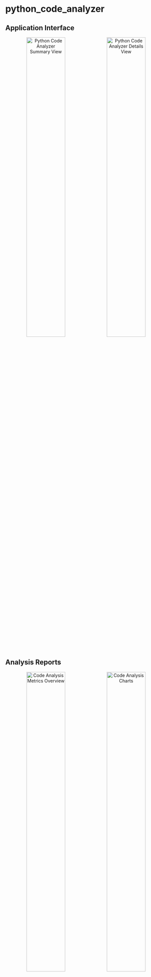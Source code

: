# python_code_analyzer

## Application Interface
<p align="center">
  <img src="https://github.com/user-attachments/assets/14b5f74c-4b0e-4547-aaca-86570ebf9660" width="49%" alt="Python Code Analyzer Summary View">
  <img src="https://github.com/user-attachments/assets/583412c4-f0b3-4015-8d0a-50ec9e78575c" width="49%" alt="Python Code Analyzer Details View">
</p>

## Analysis Reports
<p align="center">
  <img src="https://github.com/user-attachments/assets/6c1c04f7-985e-4e49-84b8-79ce8f194e83" width="49%" alt="Code Analysis Metrics Overview">
  <img src="https://github.com/user-attachments/assets/f59b877d-b257-470b-b8ad-aa2ee3f7daa0" width="49%" alt="Code Analysis Charts">
</p>


A tool for analyzing Python codebases to assess complexity, development effort, and cost estimates.

## Features

- **Code Complexity Analysis**: Evaluates cyclomatic complexity, nesting depth, and other code quality metrics.
- **Development Effort Estimation**: Calculates effort scores, development time, and cost estimates.
- **Detailed Reporting**: Generates comprehensive analysis with multiple visualization options.
- **Project Overview**: Provides summaries of total lines, functions, classes, complexity, and effort scores.
- **Export Options**: Export results as HTML reports with interactive charts, CSV, or JSON.

## Metrics Calculated

- **Basic Metrics**: Total lines, blank lines, code lines, comment lines, comment percentage
- **Structure Metrics**: Function count, class count, average function length
- **Complexity Metrics**: Cyclomatic complexity, maximum nesting depth
- **Development Metrics**: Effort score, estimated development hours, estimated cost

## Installation

1. Clone this repository:
```
git clone https://github.com/yourusername/python-code-analyzer.git
cd python-code-analyzer
```

2. Install the requirements:
```
pip install -r requirements.txt
```

## Usage

### GUI Mode

Run the application with:

```
python script_analyzer.py
```

1. Browse for a Python file or directory.
2. Set the hourly rate for cost calculations (default: $50).
3. Select export options (HTML, CSV, JSON).
4. Click "Analyze Code" to process files.
5. View results in the Summary and File Details tabs.
6. HTML reports will open automatically in your browser.

### Programmatic Usage

The core analyzer can also be used programmatically:

```python
from script_analyzer import CodeComplexityAnalyzer

# Initialize analyzer with hourly rate
analyzer = CodeComplexityAnalyzer(hourly_rate=50)

# Analyze a single file
result = analyzer.analyze_python_file("path/to/your/file.py")
print(result)

# Analyze a directory
results = analyzer.analyze_directory("path/to/your/project/")

# Generate summary
summary = analyzer.get_summary_data()

# Export results
analyzer.export_to_html("report.html")
analyzer.export_to_csv("data.csv")
analyzer.export_to_json("data.json")
```

## Understanding the Results

### Effort Score (0-10)

The effort score combines several factors:
- Function length (longer functions = higher score)
- Cyclomatic complexity (more branches = higher score)
- Nesting depth (deeper nesting = higher score)
- Comment percentage (fewer comments = higher score)
- Number of functions (more functions = higher score)
- Number of imports (more dependencies = higher score)

### Development Estimates

Time and cost estimates are based on:
- Effort score
- Total lines of code
- Hourly rate specified

## Sample Output

The HTML report includes:
- Key metrics in card format
- Project overview with averages
- Interactive bar charts for effort and complexity
- Pie chart of code distribution by directory
- Tables of most complex files and file details

## Contributing

Contributions are welcome! Please feel free to submit a Pull Request.

## License

This project is licensed under the MIT License - see the LICENSE file for details.

